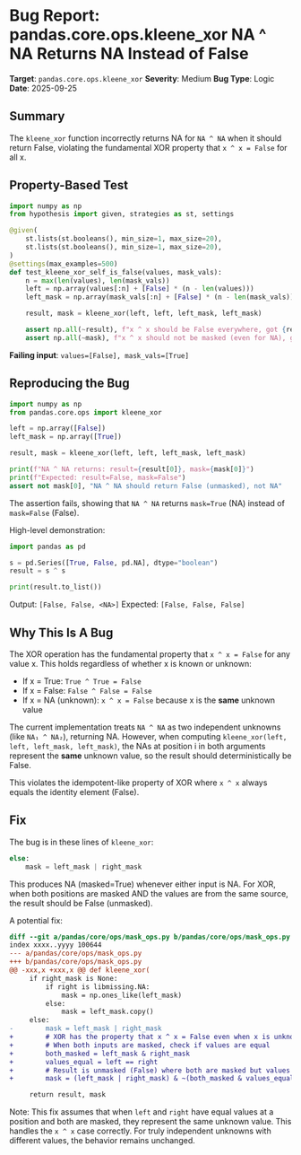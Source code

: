 # Bug Report: pandas.core.ops.kleene_xor NA ^ NA Returns NA Instead of False

**Target**: `pandas.core.ops.kleene_xor`
**Severity**: Medium
**Bug Type**: Logic
**Date**: 2025-09-25

## Summary

The `kleene_xor` function incorrectly returns NA for `NA ^ NA` when it should return False, violating the fundamental XOR property that `x ^ x = False` for all x.

## Property-Based Test

```python
import numpy as np
from hypothesis import given, strategies as st, settings

@given(
    st.lists(st.booleans(), min_size=1, max_size=20),
    st.lists(st.booleans(), min_size=1, max_size=20),
)
@settings(max_examples=500)
def test_kleene_xor_self_is_false(values, mask_vals):
    n = max(len(values), len(mask_vals))
    left = np.array(values[:n] + [False] * (n - len(values)))
    left_mask = np.array(mask_vals[:n] + [False] * (n - len(mask_vals)))

    result, mask = kleene_xor(left, left, left_mask, left_mask)

    assert np.all(~result), f"x ^ x should be False everywhere, got {result}"
    assert np.all(~mask), f"x ^ x should not be masked (even for NA), got mask={mask}"
```

**Failing input**: `values=[False], mask_vals=[True]`

## Reproducing the Bug

```python
import numpy as np
from pandas.core.ops import kleene_xor

left = np.array([False])
left_mask = np.array([True])

result, mask = kleene_xor(left, left, left_mask, left_mask)

print(f"NA ^ NA returns: result={result[0]}, mask={mask[0]}")
print(f"Expected: result=False, mask=False")
assert not mask[0], "NA ^ NA should return False (unmasked), not NA"
```

The assertion fails, showing that `NA ^ NA` returns `mask=True` (NA) instead of `mask=False` (False).

High-level demonstration:

```python
import pandas as pd

s = pd.Series([True, False, pd.NA], dtype="boolean")
result = s ^ s

print(result.to_list())
```

Output: `[False, False, <NA>]`
Expected: `[False, False, False]`

## Why This Is A Bug

The XOR operation has the fundamental property that `x ^ x = False` for any value x. This holds regardless of whether x is known or unknown:

- If x = True: `True ^ True = False`
- If x = False: `False ^ False = False`
- If x = NA (unknown): `x ^ x = False` because x is the **same** unknown value

The current implementation treats `NA ^ NA` as two independent unknowns (like `NA₁ ^ NA₂`), returning NA. However, when computing `kleene_xor(left, left, left_mask, left_mask)`, the NAs at position i in both arguments represent the **same** unknown value, so the result should deterministically be False.

This violates the idempotent-like property of XOR where `x ^ x` always equals the identity element (False).

## Fix

The bug is in these lines of `kleene_xor`:

```python
else:
    mask = left_mask | right_mask
```

This produces NA (masked=True) whenever either input is NA. For XOR, when both positions are masked AND the values are from the same source, the result should be False (unmasked).

A potential fix:

```diff
diff --git a/pandas/core/ops/mask_ops.py b/pandas/core/ops/mask_ops.py
index xxxx..yyyy 100644
--- a/pandas/core/ops/mask_ops.py
+++ b/pandas/core/ops/mask_ops.py
@@ -xxx,x +xxx,x @@ def kleene_xor(
     if right_mask is None:
         if right is libmissing.NA:
             mask = np.ones_like(left_mask)
         else:
             mask = left_mask.copy()
     else:
-        mask = left_mask | right_mask
+        # XOR has the property that x ^ x = False even when x is unknown
+        # When both inputs are masked, check if values are equal
+        both_masked = left_mask & right_mask
+        values_equal = left == right
+        # Result is unmasked (False) where both are masked but values are equal
+        mask = (left_mask | right_mask) & ~(both_masked & values_equal)

     return result, mask
```

Note: This fix assumes that when `left` and `right` have equal values at a position and both are masked, they represent the same unknown value. This handles the `x ^ x` case correctly. For truly independent unknowns with different values, the behavior remains unchanged.